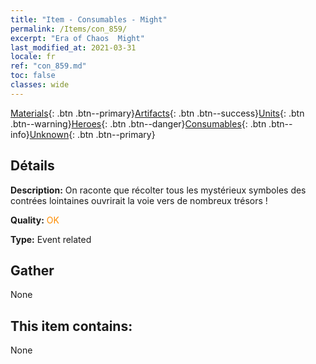 ```yaml
---
title: "Item - Consumables - Might"
permalink: /Items/con_859/
excerpt: "Era of Chaos  Might"
last_modified_at: 2021-03-31
locale: fr
ref: "con_859.md"
toc: false
classes: wide
---
```

 [Materials](/fr/Items/){: .btn .btn--primary}[Artifacts](/fr/Items/Artifacts/){: .btn .btn--success}[Units](/fr/Items/Units/){: .btn .btn--warning}[Heroes](/fr/Items/Heroes/){: .btn .btn--danger}[Consumables](/fr/Items/Consumables/){: .btn .btn--info}[Unknown](/fr/Items/Unknown/){: .btn .btn--primary}

## Détails
 **Description:** On raconte que récolter tous les mystérieux symboles des contrées lointaines ouvrirait la voie vers de nombreux trésors !

 **Quality:** <span style="color: #FF8C00">OK</span>

 **Type:** Event related

## Gather

  None

## This item contains:

  None

